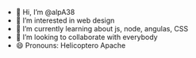 - 👋 Hi, I’m @alpA38
- 👀 I’m interested in web design
- 🌱 I’m currently learning about js, node, angulas, CSS
- 💞️ I’m looking to collaborate with everybody
- 😄 Pronouns: Helicoptero Apache


<!---
alpA38/alpA38 is a ✨ special ✨ repository because its `README.md` (this file) appears on your GitHub profile.
You can click the Preview link to take a look at your changes.
--->
